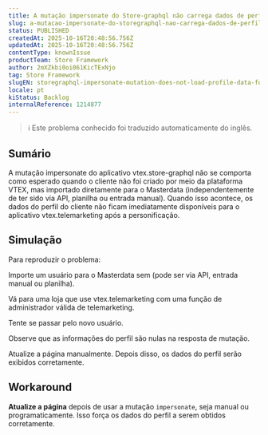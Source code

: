 ```yaml
---
title: A mutação impersonate do Store-graphql não carrega dados de perfil para usuários criados manualmente
slug: a-mutacao-impersonate-do-storegraphql-nao-carrega-dados-de-perfil-para-usuarios-criados-manualmente
status: PUBLISHED
createdAt: 2025-10-16T20:48:56.756Z
updatedAt: 2025-10-16T20:48:56.756Z
contentType: knownIssue
productTeam: Store Framework
author: 2mXZkbi0oi061KicTExNjo
tag: Store Framework
slugEN: storegraphql-impersonate-mutation-does-not-load-profile-data-for-users-created-manually
locale: pt
kiStatus: Backlog
internalReference: 1214877
---
```


>ℹ️ Este problema conhecido foi traduzido automaticamente do inglês.

## Sumário


A mutação impersonate do aplicativo vtex.store-graphql não se comporta como esperado quando o cliente não foi criado por meio da plataforma VTEX, mas importado diretamente para o Masterdata (independentemente de ter sido via API, planilha ou entrada manual). Quando isso acontece, os dados do perfil do cliente não ficam imediatamente disponíveis para o aplicativo vtex.telemarketing após a personificação.

## Simulação


Para reproduzir o problema:

Importe um usuário para o Masterdata sem (pode ser via API, entrada manual ou planilha).

Vá para uma loja que use vtex.telemarketing com uma função de administrador válida de telemarketing.

Tente se passar pelo novo usuário.

Observe que as informações do perfil são nulas na resposta de mutação.

Atualize a página manualmente. Depois disso, os dados do perfil serão exibidos corretamente.



## Workaround


**Atualize a página** depois de usar a mutação `impersonate`, seja manual ou programaticamente. Isso força os dados do perfil a serem obtidos corretamente.



